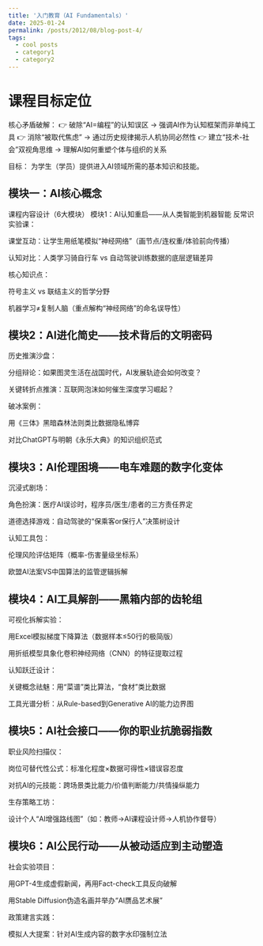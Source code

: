 ```yaml
---
title: '入门教育（AI Fundamentals）'
date: 2025-01-24
permalink: /posts/2012/08/blog-post-4/
tags:
  - cool posts
  - category1
  - category2
---
```


课程目标定位
======
核心矛盾破解：
👉 破除“AI=编程”的认知误区 → 强调AI作为认知框架而非单纯工具
👉 消除“被取代焦虑” → 通过历史规律揭示人机协同必然性
👉 建立“技术-社会”双视角思维 → 理解AI如何重塑个体与组织的关系


目标： 为学生（学员）提供进入AI领域所需的基本知识和技能。

模块一：AI核心概念
------

课程内容设计（6大模块）
模块1：AI认知重启——从人类智能到机器智能
反常识实验课：

课堂互动：让学生用纸笔模拟“神经网络”（画节点/连权重/体验前向传播）

认知对比：人类学习骑自行车 vs 自动驾驶训练数据的底层逻辑差异

核心知识点：

符号主义 vs 联结主义的哲学分野

机器学习≠复制人脑（重点解构“神经网络”的命名误导性）

模块2：AI进化简史——技术背后的文明密码
------
历史推演沙盘：

分组辩论：如果图灵生活在战国时代，AI发展轨迹会如何改变？

关键转折点推演：互联网泡沫如何催生深度学习崛起？

破冰案例：

用《三体》黑暗森林法则类比数据隐私博弈

对比ChatGPT与明朝《永乐大典》的知识组织范式

模块3：AI伦理困境——电车难题的数字化变体
------
沉浸式剧场：

角色扮演：医疗AI误诊时，程序员/医生/患者的三方责任界定

道德选择游戏：自动驾驶的“保乘客or保行人”决策树设计

认知工具包：

伦理风险评估矩阵（概率-伤害量级坐标系）

欧盟AI法案VS中国算法的监管逻辑拆解

模块4：AI工具解剖——黑箱内部的齿轮组
------
可视化拆解实验：

用Excel模拟梯度下降算法（数据样本≤50行的极简版）

用折纸模型具象化卷积神经网络（CNN）的特征提取过程

认知跃迁设计：

关键概念祛魅：用“菜谱”类比算法，“食材”类比数据

工具光谱分析：从Rule-based到Generative AI的能力边界图

模块5：AI社会接口——你的职业抗脆弱指数
------
职业风险扫描仪：

岗位可替代性公式：标准化程度×数据可得性×错误容忍度

对抗AI的元技能：跨场景类比能力/价值判断能力/共情操纵能力

生存策略工坊：

设计个人“AI增强路线图”（如：教师→AI课程设计师→人机协作督导）

模块6：AI公民行动——从被动适应到主动塑造
------
社会实验项目：

用GPT-4生成虚假新闻，再用Fact-check工具反向破解

用Stable Diffusion伪造名画并举办“AI赝品艺术展”

政策建言实践：

模拟人大提案：针对AI生成内容的数字水印强制立法

